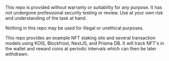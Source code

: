 This repo is provided without warranty or suitability for any purpose. It has not undergone professional security testing or review.  Use at your own risk and understanding of the task at hand.

Nothing in this repo may be used for illegal or unethical purposes.

This repo provides an example NFT staking site and several transaction models using KOIS, Blockfrost, NextJS,
and Prisma DB.  It will track NFT's in the wallet and reward coins at periodic intervals which can then be later withdrawn.